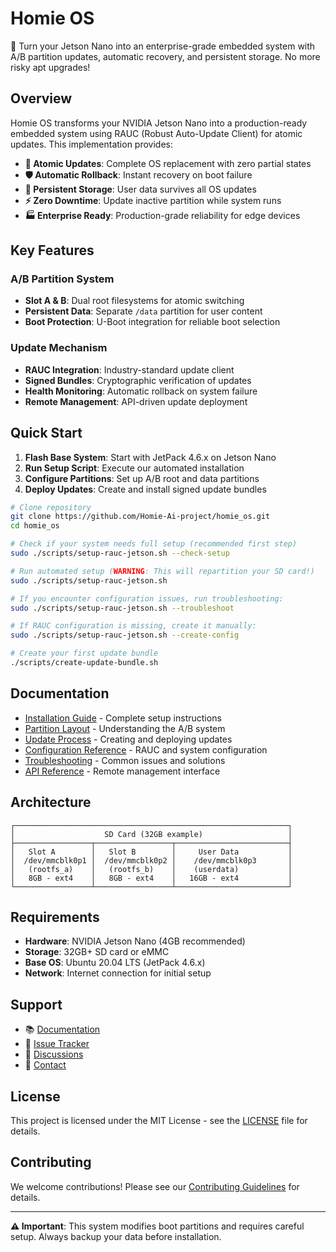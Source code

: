 # Homie OS
🔧 Turn your Jetson Nano into an enterprise-grade embedded system with A/B partition updates, automatic recovery, and persistent storage. No more risky apt upgrades!

## Overview

Homie OS transforms your NVIDIA Jetson Nano into a production-ready embedded system using RAUC (Robust Auto-Update Client) for atomic updates. This implementation provides:

- **🔄 Atomic Updates**: Complete OS replacement with zero partial states
- **🛡️ Automatic Rollback**: Instant recovery on boot failure
- **📁 Persistent Storage**: User data survives all OS updates
- **⚡ Zero Downtime**: Update inactive partition while system runs
- **🏭 Enterprise Ready**: Production-grade reliability for edge devices

## Key Features

### A/B Partition System
- **Slot A & B**: Dual root filesystems for atomic switching
- **Persistent Data**: Separate `/data` partition for user content
- **Boot Protection**: U-Boot integration for reliable boot selection

### Update Mechanism
- **RAUC Integration**: Industry-standard update client
- **Signed Bundles**: Cryptographic verification of updates
- **Health Monitoring**: Automatic rollback on system failure
- **Remote Management**: API-driven update deployment

## Quick Start

1. **Flash Base System**: Start with JetPack 4.6.x on Jetson Nano
2. **Run Setup Script**: Execute our automated installation
3. **Configure Partitions**: Set up A/B root and data partitions
4. **Deploy Updates**: Create and install signed update bundles

```bash
# Clone repository
git clone https://github.com/Homie-Ai-project/homie_os.git
cd homie_os

# Check if your system needs full setup (recommended first step)
sudo ./scripts/setup-rauc-jetson.sh --check-setup

# Run automated setup (WARNING: This will repartition your SD card!)
sudo ./scripts/setup-rauc-jetson.sh

# If you encounter configuration issues, run troubleshooting:
sudo ./scripts/setup-rauc-jetson.sh --troubleshoot

# If RAUC configuration is missing, create it manually:
sudo ./scripts/setup-rauc-jetson.sh --create-config

# Create your first update bundle
./scripts/create-update-bundle.sh
```

## Documentation

- [Installation Guide](docs/installation.md) - Complete setup instructions
- [Partition Layout](docs/partition-layout.md) - Understanding the A/B system
- [Update Process](docs/update-process.md) - Creating and deploying updates
- [Configuration Reference](docs/configuration.md) - RAUC and system configuration
- [Troubleshooting](docs/troubleshooting.md) - Common issues and solutions
- [API Reference](docs/api.md) - Remote management interface

## Architecture

```
┌─────────────────────────────────────────────────────────────┐
│                    SD Card (32GB example)                   │
├─────────────────┬─────────────────┬─────────────────────────┤
│   Slot A        │   Slot B        │     User Data           │
│  /dev/mmcblk0p1 │  /dev/mmcblk0p2 │    /dev/mmcblk0p3       │
│   (rootfs_a)    │   (rootfs_b)    │    (userdata)           │
│   8GB - ext4    │   8GB - ext4    │   16GB - ext4           │
└─────────────────┴─────────────────┴─────────────────────────┘
```

## Requirements

- **Hardware**: NVIDIA Jetson Nano (4GB recommended)
- **Storage**: 32GB+ SD card or eMMC
- **Base OS**: Ubuntu 20.04 LTS (JetPack 4.6.x)
- **Network**: Internet connection for initial setup

## Support

- 📚 [Documentation](docs/)
- 🐛 [Issue Tracker](https://github.com/Homie-Ai-project/homie_os/issues)
- 💬 [Discussions](https://github.com/Homie-Ai-project/homie_os/discussions)
- 📧 [Contact](mailto:support@homieos.com)

## License

This project is licensed under the MIT License - see the [LICENSE](LICENSE) file for details.

## Contributing

We welcome contributions! Please see our [Contributing Guidelines](CONTRIBUTING.md) for details.

---

**⚠️ Important**: This system modifies boot partitions and requires careful setup. Always backup your data before installation.
